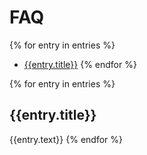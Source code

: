 FAQ
===

{% for entry in entries %}
- [{{entry.title}}](#{{entry.anchor}})
{% endfor %}

{% for entry in entries %}
<a name="{{entry.anchor}}"></a>
## {{entry.title}}
</h2>

{{entry.text}}
{% endfor %}
